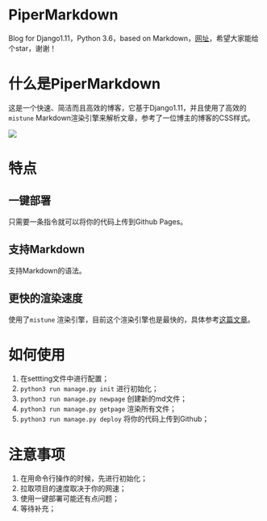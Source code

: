# PiperMarkdown

Blog for Django1.11，Python 3.6，based on Markdown，[网址](https://github.com/GeorgeWang1994/PiperMarkdown)，希望大家能给个star，谢谢！

# 什么是PiperMarkdown

这是一个快速、简洁而且高效的博客，它基于Django1.11，并且使用了高效的`mistune` Markdown渲染引擎来解析文章，参考了一位博主的博客的CSS样式。

![](http://odwv9d2u8.bkt.clouddn.com/17-7-6/92051778.jpg)

# 特点

## 一键部署

只需要一条指令就可以将你的代码上传到Github Pages。

## 支持Markdown

支持Markdown的语法。

## 更快的渲染速度

使用了`mistune` 渲染引擎，目前这个渲染引擎也是最快的，具体参考[这篇文章](http://lepture.com/en/2014/markdown-parsers-in-python)。

# 如何使用

1. 在settting文件中进行配置；
2. `python3 run manage.py init` 进行初始化；
3. `python3 run manage.py newpage` 创建新的md文件；
4. `python3 run manage.py getpage` 渲染所有文件；
5. `python3 run manage.py deploy` 将你的代码上传到Github；

# 注意事项

1. 在用命令行操作的时候，先进行初始化；
2. 拉取项目的速度取决于你的网速；
3. 使用一键部署可能还有点问题；
4. 等待补充；
